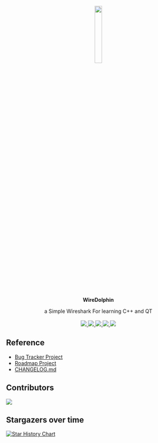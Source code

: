 <p align="center" style="text-align: center">
	<img src="./resources/icon.png" width="20%">
</p>

<p align="center" style="text-align: center">
	<b>WireDolphin</b>
</p>

<p align="center" style="text-align: center">
	a Simple Wireshark For learning C++ and QT
<br />
<br />
<a href="https://github.com/o8x">
	<img src="https://img.shields.io/badge/github-o8x-brightgreen" />
</a>
<a href="https://github.com/o8x/WireDolphin/blob/main/LICENSE">
	<img src="https://img.shields.io/github/license/o8x/WireDolphin" />
</a>
<a href="https://github.com/o8x/WireDolphin/tags">
	<img src="https://img.shields.io/github/v/tag/o8x/WireDolphin?include_prereleases&label=version"/>
</a>
<a href="https://github.com/o8x/WireDolphin">
	<img src="https://img.shields.io/github/stars/o8x/WireDolphin" />
</a>
<a href="https://github.com/o8x/WireDolphin">
	<img src="https://img.shields.io/github/forks/o8x/WireDolphin" />
</a>
</p>

## Reference

- [Bug Tracker Project](https://github.com/users/o8x/projects/3)
- [Roadmap Project](https://github.com/users/o8x/projects/4)
- [CHANGELOG.md](CHANGELOG.md)

## Contributors

<a href="https://github.com/o8x/WireDolphin/graphs/contributors">
	<img src="https://contrib.rocks/image?repo=o8x/WireDolphin" />
</a>

## Stargazers over time

<a href="https://star-history.com/#o8x/WireDolphin&Date">
  <picture>
	<source media="(prefers-color-scheme: dark)" srcset="https://api.star-history.com/svg?repos=o8x/WireDolphin&type=Date&theme=dark" />
	<source media="(prefers-color-scheme: light)" srcset="https://api.star-history.com/svg?repos=o8x/WireDolphin&type=Date" />
	<img alt="Star History Chart" src="https://api.star-history.com/svg?repos=o8x/WireDolphin&type=Date" />
  </picture>
</a>

